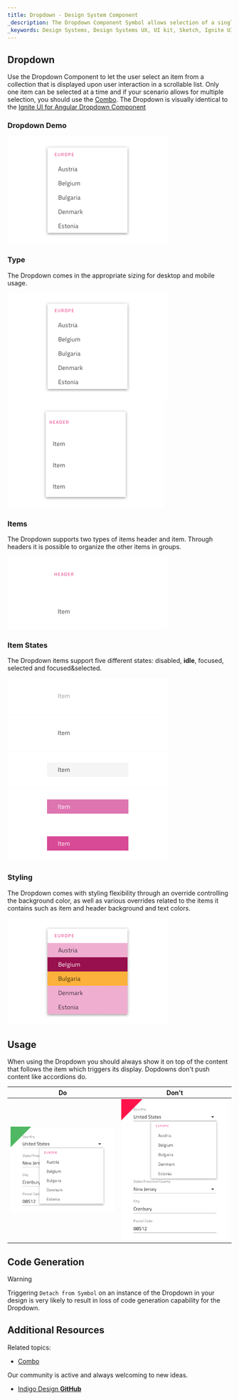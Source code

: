 ```yaml
---
title: Dropdown - Design System Component
_description: The Dropdown Component Symbol allows selection of a single item from a collection.
_keywords: Design Systems, Design Systems UX, UI kit, Sketch, Ignite UI for Angular, Sketch to Angular, Sketch to Angular, Angular, Angular Design System, Export code from Sketch, Design Kits for Angular, Sketch HTML, Sketch to HTML, Sketch UI kits
---
```


## Dropdown

Use the Dropdown Component to let the user select an item from a collection that is displayed upon user interaction in a scrollable list. Only one item can be selected at a time and if your scenario allows for multiple selection, you should use the [Combo](combo.md). The Dropdown is visually identical to the [Ignite UI for Angular Dropdown Component](https://www.infragistics.com/products/ignite-ui-angular/angular/components/drop_down.html)

### Dropdown Demo

<img src="../images/dropdown_demo.png" srcset="../images/dropdown_demo@2x.png 2x" />

### Type

The Dropdown comes in the appropriate sizing for desktop and mobile usage.

<img src="../images/dropdown_desktop.png" srcset="../images/dropdown_desktop@2x.png 2x" />
<img src="../images/dropdown_mobile.png" srcset="../images/dropdown_mobile@2x.png 2x" />

### Items

The Dropdown supports two types of items header and item. Through headers it is possible to organize the other items in groups.

<img src="../images/dropdown_header.png" srcset="../images/dropdown_header@2x.png 2x" />
<img src="../images/dropdown_item.png" srcset="../images/dropdown_item@2x.png 2x" />

### Item States

The Dropdown items support five different states: disabled, **idle**, focused, selected and focused&selected.

<img src="../images/dropdown_item_disabled.png" srcset="../images/dropdown_item_disabled@2x.png 2x" />
<img src="../images/dropdown_item_idle.png" srcset="../images/dropdown_item_idle@2x.png 2x" />
<img src="../images/dropdown_item_focused.png" srcset="../images/dropdown_item_focused@2x.png 2x" />
<img src="../images/dropdown_item_selected.png" srcset="../images/dropdown_item_selected@2x.png 2x" />
<img src="../images/dropdown_item_selected_focused.png" srcset="../images/dropdown_item_selected_focused@2x.png 2x" />

### Styling

The Dropdown comes with styling flexibility through an override controlling the background color, as well as various overrides related to the items it contains such as item and header background and text colors.

<img src="../images/dropdown_styling.png" srcset="../images/dropdown_styling@2x.png 2x" />

## Usage

When using the Dropdown you should always show it on top of the content that follows the item which triggers its display. Dopdowns don't push content like accordions do.

| Do                                                                                 | Don't                                                                                  |
| ---------------------------------------------------------------------------------- | -------------------------------------------------------------------------------------- |
| <img src="../images/dropdown_do1.png" srcset="../images/dropdown_do1@2x.png 2x" /> | <img src="../images/dropdown_dont1.png" srcset="../images/dropdown_dont1@2x.png 2x" /> |

## Code Generation

> [!WARNING]
> Triggering `Detach from Symbol` on an instance of the Dropdown in your design is very likely to result in loss of code generation capability for the Dropdown.

## Additional Resources

Related topics:

- [Combo](combo.md)
  <div class="divider--half"></div>

Our community is active and always welcoming to new ideas.

- [Indigo Design **GitHub**](https://github.com/IgniteUI/design-system-docfx)
